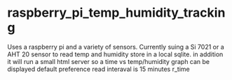 # raspberry_pi_temp_humidity_tracking
Uses a raspberry pi and a variety of sensors. Currently suing a Si 7021 or a AHT 20  sensor to read temp and humidity store in a local sqlite. in addition it will run a small html server so a time vs temp/humidity graph can be displayed
default preference read interaval is 15 minutes r_time
